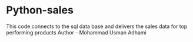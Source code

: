 # Python-sales
This code connects to the sql data base and delivers the sales data for top performing products
Author - Mohammad Usman Adhami
